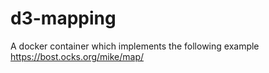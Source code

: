 # d3-mapping

A docker container which implements the following example https://bost.ocks.org/mike/map/
